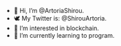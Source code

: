 - 👋 Hi, I’m @ArtoriaShirou.
- 🕊️ My Twitter is: @ShirouArtoria.
- 👀 I’m interested in blockchain.
- 🌱 I’m currently learning to program.
